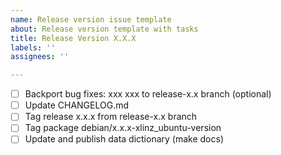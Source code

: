```yaml
---
name: Release version issue template
about: Release version template with tasks
title: Release Version X.X.X
labels: ''
assignees: ''

---
```


- [ ]  Backport bug fixes: xxx xxx to release-x.x branch (optional)
- [ ]  Update CHANGELOG.md
- [ ]  Tag release x.x.x from release-x.x branch
- [ ]  Tag package debian/x.x.x-xlinz_ubuntu-version
- [ ]  Update and publish data dictionary (make docs)